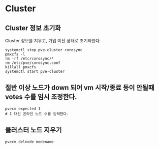 # Cluster

## Cluster 정보 초기화

Cluster 정보를 지우고, 가입 이전 상태로 초기화한다.

```
systemctl stop pve-cluster corosync
pmxcfs -l
rm -rf /etc/corosync/*
rm /etc/pve/corosync.conf
killall pmxcfs
systemctl start pve-cluster
```

## 절반 이상 노드가 down 되어 vm 시작/종료 등이 안될때 votes 수를 임시 조정한다.

```
pvecm expected 1
# 1 대신 온라인 노드 수를 입력한다.

```

## 클러스터 노드 지우기

```
pvecm delnode nodename
```
